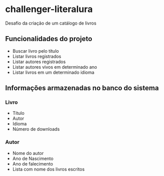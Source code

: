 <h1>challenger-literalura</h1>
Desafio da criação de um catálogo de livros

<h2>Funcionalidades do projeto</h2>
<ul>
    <li>Buscar livro pelo título</li>
    <li>Listar livros registrados</li>
    <li>Listar autores registrados</li>
    <li>Listar autores vivos em determinado ano</li>
    <li>Listar livros em um determinado idioma</li>
</ul>

<h2>Informações armazenadas no banco do sistema</h2>
<h3>Livro</h3>
<ul>
    <li>Título</li>
    <li>Autor</li>
    <li>Idioma</li>
    <li>Número de downloads</li>
</ul>

<h3>Autor</h3>
<ul>
    <li>Nome do autor</li>
    <li>Ano de Nascimento</li>
    <li>Ano de falecimento</li>
    <li>Lista com nome dos livros escritos</li>
</ul>
